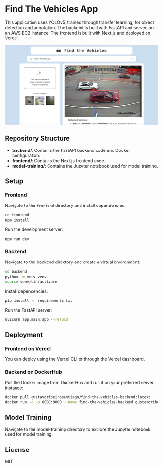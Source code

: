 # Find The Vehicles App

This application uses YOLOv5, trained through transfer learning, for object detection and annotation. The backend is built with FastAPI and served on an AWS EC2 instance. The frontend is built with Next.js and deployed on Vercel.

![Project Screenshot](screenshot.png)

## Repository Structure

- **backend/**: Contains the FastAPI backend code and Docker configuration.
- **frontend/**: Contains the Next.js frontend code.
- **model-training/**: Contains the Jupyter notebook used for model training.

## Setup

### Frontend
Navigate to the `frontend` directory and install dependencies:

```bash
cd frontend
npm install
```
Run the development server:

```bash
npm run dev
```

### Backend
Navigate to the backend directory and create a virtual environment:

```bash
cd backend
python -m venv venv
source venv/bin/activate
```

Install dependencies:

```bash
pip install -r requirements.txt
```

Run the FastAPI server:

```bash
uvicorn app.main:app --reload
```

## Deployment

### Frontend on Vercel
You can deploy using the Vercel CLI or through the Vercel dashboard.

### Backend on DockerHub
Pull the Docker image from DockerHub and run it on your preferred server instance:

```bash
docker pull gustavoribeirosantiago/find-the-vehicles-backend:latest
docker run -d -p 8000:8000 --name find-the-vehicles-backend gustavoribeirosantiago/find-the-vehicles-backend:latest
```

## Model Training
Navigate to the model-training directory to explore the Jupyter notebook used for model training.

## License
MIT

